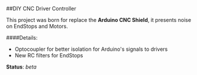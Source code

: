 ##DIY CNC Driver Controller

This project was born for replace the **Arduino CNC Shield**, it presents noise on EndStops and Motors.  


####Details:
- Optocoupler for better isolation for Arduino's signals to drivers
- New RC filters for EndStops   

**Status**: *beta*  
